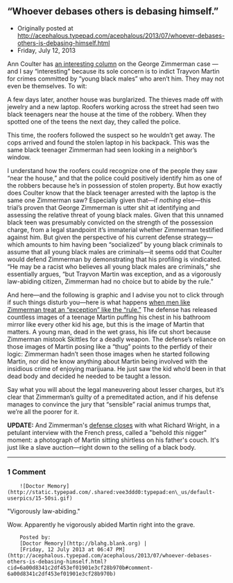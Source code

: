 ## “Whoever debases others is debasing himself.”

 * Originally posted at http://acephalous.typepad.com/acephalous/2013/07/whoever-debases-others-is-debasing-himself.html
 * Friday, July 12, 2013



Ann Coulter has [an interesting column](http://www.anncoulter.com/columns/2013-07-10.html)
 on the George Zimmerman case — and I say “interesting” because its sole
 concern is to indict Trayvon Martin for crimes committed by “young 
black males” who aren’t him. They may not even be themselves. To wit:

A few days later, another house was burglarized. The 
thieves made off  with jewelry and a new laptop. Roofers working across 
the street had  seen two black teenagers near the house at the time of 
the robbery. When  they spotted one of the teens the next day, they 
called the police.

This time, the roofers followed the suspect so he wouldn’t get  away.
 The cops arrived and found the stolen laptop in his backpack. This  was
 the same black teenager Zimmerman had seen looking in a neighbor’s  
window.

I understand how the roofers could recognize one of the people they 
saw “near the house,” and that the police could positively identify him 
as one of the robbers because he’s in possession of stolen property. But
 how exactly does Coulter know that the black teenager arrested with the
 laptop is the same one Zimmerman saw? Especially given that—if _nothing_ else—this trial’s proven that George Zimmerman is utter shit at 
identifying and assessing the relative threat of young black males. 
Given that this unnamed black teen was presumably convicted on the 
strength of the possession charge, from a legal standpoint it’s 
immaterial whether Zimmerman testified against him. But given the 
perspective of his current defense strategy—which amounts to him 
having been “socialized” by young black criminals to assume that all 
young black males are criminals—it seems odd that Coulter would defend
 Zimmerman by demonstrating that his profiling is vindicated. “He may be
 a racist who believes all young black males are criminals,” she 
essentially argues, “but Trayvon Martin was exception, and as a 
vigorously law-abiding citizen, Zimmerman had no choice but to abide by 
the rule.”

And here—and the following is graphic and I advise you not to click through if such things disturb you—here is what happens [when men like Zimmerman treat an “exception” like the “rule.”](http://gawker.com/this-courtesy-of-msnbc-is-trayvon-martins-dead-body-753370712)
 The defense has released countless images of a teenage Martin puffing 
his chest in his bathroom mirror like every other kid his age, but 
this is the image of Martin that matters. A young man, dead in the wet 
grass, his life cut short because Zimmerman mistook Skittles for a 
deadly weapon. The defense’s reliance on those images of Martin posing 
like a “thug” points to the perfidy of their logic: Zimmerman hadn’t 
seen those images when he started following Martin, nor did he know 
anything about Martin being involved with the insidious crime of 
enjoying marijuana. He just saw the kid who’d been in that dead body and
 decided he needed to be taught a lesson.

Say what you will about the legal maneuvering about lesser charges, 
but it’s clear that Zimmerman’s guilty of a premeditated action, and if 
his defense manages to convince the jury that “sensible” racial animus 
trumps that, we’re all the poorer for it.

**UPDATE:** And Zimmerman's [defense closes](http://www.rawstory.com/rs/2013/07/12/zimmerman-lawyer-closes-by-showing-jury-shirtless-trayvon-photo/) with what Richard Wright, in a petulant interview with the French press, called a "behold _this_
 nigger" moment: a photograph of Martin sitting shirtless on his 
father's couch. It's just like a slave auction—right down to the 
selling of a black body.

		

* * *

### 1 Comment 

		

                
[]()

	

		![Doctor Memory](http://static.typepad.com/.shared:vee3ddd0:typepad:en\_us/default-userpics/15-50si.gif)
	

	

		

"Vigorously law-abiding."

Wow. Apparently he vigorously abided Martin right into the grave.

	

		Posted by:
		[Doctor Memory](http://blahg.blank.org) |
		[Friday, 12 July 2013 at 06:47 PM](http://acephalous.typepad.com/acephalous/2013/07/whoever-debases-others-is-debasing-himself.html?cid=6a00d8341c2df453ef01901e3cf28b970b#comment-6a00d8341c2df453ef01901e3cf28b970b)

		

        